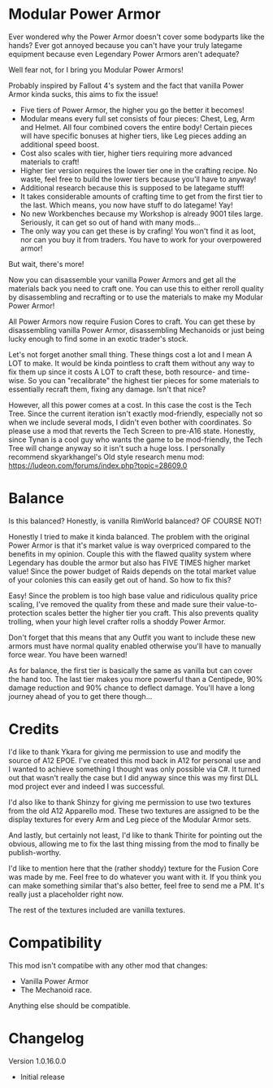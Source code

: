 # Modular Power Armor

Ever wondered why the Power Armor doesn't cover some bodyparts like the hands? Ever got annoyed because you can't have your truly lategame equipment because even Legendary Power Armors aren't adequate?

Well fear not, for I bring you Modular Power Armors!

Probably inspired by Fallout 4's system and the fact that vanilla Power Armor kinda sucks, this aims to fix the issue!

- Five tiers of Power Armor, the higher you go the better it becomes!
- Modular means every full set consists of four pieces: Chest, Leg, Arm and Helmet. All four combined covers the entire body! Certain pieces will have specific bonuses at higher tiers, like Leg pieces adding an additional speed boost.
- Cost also scales with tier, higher tiers requiring more advanced materials to craft!
- Higher tier version requires the lower tier one in the crafting recipe. No waste, feel free to build the lower tiers because you'll have to anyway!
- Additional research because this is supposed to be lategame stuff!
- It takes considerable amounts of crafting time to get from the first tier to the last. Which means, you now have stuff to do lategame! Yay!
- No new Workbenches because my Workshop is already 9001 tiles large. Seriously, it can get so out of hand with many mods...
- The only way you can get these is by crafing! You won't find it as loot, nor can you buy it from traders. You have to work for your overpowered armor!

But wait, there's more!

Now you can disassemble your vanilla Power Armors and get all the materials back you need to craft one. You can use this to either reroll quality by disassembling and recrafting or to use the materials to make my Modular Power Armor!

All Power Armors now require Fusion Cores to craft. You can get these by disassembling vanilla Power Armor, disassembling Mechanoids or just being lucky enough to find some in an exotic trader's stock.

Let's not forget another small thing. These things cost a lot and I mean A LOT to make. It would be kinda pointless to craft them without any way to fix them up since it costs A LOT to craft these, both resource- and time-wise. So you can "recalibrate" the highest tier pieces for some materials to essentially recraft them, fixing any damage. Isn't that nice?

However, all this power comes at a cost. In this case the cost is the Tech Tree.
Since the current iteration isn't exactly mod-friendly, especially not so when we include several mods, I didn't even bother with coordinates. So please use a mod that reverts the Tech Screen to pre-A16 state. Honestly, since Tynan is a cool guy who wants the game to be mod-friendly, the Tech Tree will change anyway so it isn't such a huge loss.
I personally recommend skyarkhangel's Old style research menu mod: https://ludeon.com/forums/index.php?topic=28609.0

# Balance

Is this balanced?
Honestly, is vanilla RimWorld balanced? OF COURSE NOT!

Honestly I tried to make it kinda balanced. The problem with the original Power Armor is that it's market value is way overpriced compared to the benefits in my opinion. Couple this with the flawed quality system where Legendary has double the armor but also has FIVE TIMES higher market value! Since the power budget of Raids depends on the total market value of your colonies this can easily get out of hand. So how to fix this?

Easy! Since the problem is too high base value and ridiculous quality price scaling, I've removed the quality from these and made sure their value-to-protection scales better the higher tier you craft. This also prevents quality trolling, when your high level crafter rolls a shoddy Power Armor.

Don't forget that this means that any Outfit you want to include these new armors must have normal quality enabled otherwise you'll have to manually force wear. You have been warned!

As for balance, the first tier is basically the same as vanilla but can cover the hand too. The last tier makes you more powerful than a Centipede, 90% damage reduction and 90% chance to deflect damage. You'll have a long journey ahead of you to get there though...

# Credits

I'd like to thank Ykara for giving me permission to use and modify the source of A12 EPOE. I've created this mod back in A12 for personal use and I wanted to achieve something I thought was only possible via C#. It turned out that wasn't really the case but I did anyway since this was my first DLL mod project ever and indeed I was successful.

I'd also like to thank Shinzy for giving me permission to use two textures from the old A12 Apparello mod. These two textures are assigned to be the display textures for every Arm and Leg piece of the Modular Armor sets.

And lastly, but certainly not least, I'd like to thank Thirite for pointing out the obvious, allowing me to fix the last thing missing from the mod to finally be publish-worthy.

I'd like to mention here that the (rather shoddy) texture for the Fusion Core was made by me. Feel free to do whatever you want with it. If you think you can make something similar that's also better, feel free to send me a PM. It's really just a placeholder right now.

The rest of the textures included are vanilla textures.

# Compatibility

This mod isn't compatibe with any other mod that changes:
- Vanilla Power Armor
- The Mechanoid race.

Anything else should be compatible.

# Changelog

Version 1.0.16.0.0
- Initial release
